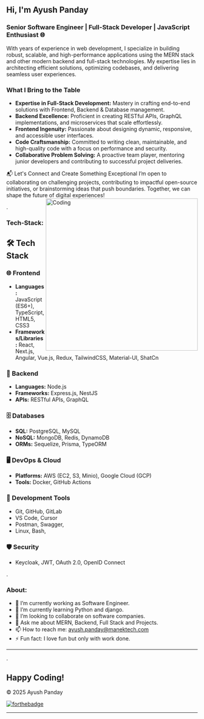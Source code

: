 ## Hi, I'm Ayush Panday 

### Senior Software Engineer | Full-Stack Developer | JavaScript Enthusiast 🌐

With years of experience in web development, I specialize in building robust, scalable, and high-performance applications using the MERN stack and other modern backend and full-stack technologies. My expertise lies in architecting efficient solutions, optimizing codebases, and delivering seamless user experiences.

### What I Bring to the Table

- **Expertise in Full-Stack Development:** Mastery in crafting end-to-end solutions with Frontend, Backend & Database management.
- **Backend Excellence:** Proficient in creating RESTful APIs, GraphQL implementations, and microservices that scale effortlessly.
- **Frontend Ingenuity:** Passionate about designing dynamic, responsive, and accessible user interfaces.
- **Code Craftsmanship:** Committed to writing clean, maintainable, and high-quality code with a focus on performance and security.
- **Collaborative Problem Solving:** A proactive team player, mentoring junior developers and contributing to successful project deliveries.
  
📬 Let's Connect and Create Something Exceptional
I’m open to collaborating on challenging projects, contributing to impactful open-source initiatives, or brainstorming ideas that push boundaries. Together, we can shape the future of digital experiences!
<img align="right" alt="Coding" width="400" src="https://cdn.dribbble.com/users/1162077/screenshots/3848914/programmer.gif" />

.

### Tech-Stack:
## 🛠️ Tech Stack

### 🌐 Frontend
- **Languages:** JavaScript (ES6+), TypeScript, HTML5, CSS3
- **Frameworks/Libraries:** React, Next.js, Angular, Vue.js, Redux, TailwindCSS, Material-UI, ShatCn

### 🔧 Backend
- **Languages:** Node.js
- **Frameworks:** Express.js, NestJS
- **APIs:** RESTful APIs, GraphQL

### 🗄️ Databases
- **SQL:** PostgreSQL, MySQL
- **NoSQL:** MongoDB, Redis, DynamoDB
- **ORMs:** Sequelize, Prisma, TypeORM

### 🖥️ DevOps & Cloud
- **Platforms:** AWS (EC2, S3, Minio), Google Cloud (GCP)
- **Tools:** Docker, GitHub Actions

### 🧰 Development Tools
- Git, GitHub, GitLab
- VS Code, Cursor
- Postman, Swagger, 
- Linux, Bash, 

### 🛡️ Security
- Keycloak, JWT, OAuth 2.0, OpenID Connect

.

### About:

- 🔭 I’m currently working as Software Engineer.
- 🌱 I’m currently learning Python and django.
- 👯 I’m looking to collaborate on software companies.
- 💬 Ask me about MERN, Backend, Full Stack and Projects.
- 📫 How to reach me:  ayush.panday@manektech.com
- ⚡ Fun fact: I love fun but only with work done.

---
.

## Happy Coding!
© 2025 Ayush Panday

[![forthebadge](https://forthebadge.com/images/badges/built-with-love.svg)](https://forthebadge.com)

---
